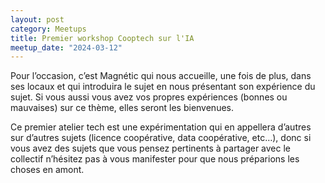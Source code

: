 ```yaml
---
layout: post
category: Meetups
title: Premier workshop Cooptech sur l'IA
meetup_date: "2024-03-12"
---
```

Pour l’occasion, c’est Magnétic qui nous accueille, une fois de plus, dans ses locaux et qui introduira le sujet en nous présentant son expérience du sujet. Si vous aussi vous avez vos propres expériences (bonnes ou mauvaises) sur ce thème, elles seront les bienvenues.

Ce premier atelier tech est une expérimentation qui en appellera d’autres sur d’autres sujets (licence coopérative, data coopérative, etc…), donc si vous avez des sujets que vous pensez pertinents à partager avec le collectif n’hésitez pas à vous manifester pour que nous préparions les choses en amont.
